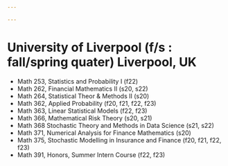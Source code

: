 ```yaml
---

---
```

University of Liverpool (f/s : fall/spring quater) Liverpool, UK
=====
* Math 253, Statistics and Probability I (f22)
* Math 262, Financial Mathematics II (s20, s22)
* Math 264, Statistical Theor & Methods II (s20)
* Math 362, Applied Probability (f20, f21, f22, f23)
* Math 363, Linear Statistical Models (f22, f23)
* Math 366, Mathematical Risk Theory (s20, s21)
* Math 368 Stochastic Theory and Methods in Data Science (s21, s22)
* Math 371, Numerical Analysis for Finance Mathematics (s20)
* Math 375, Stochastic Modelling in Insurance and Finance (f20, f21, f22, f23)
* Math 391, Honors, Summer Intern Course (f22, f23)
